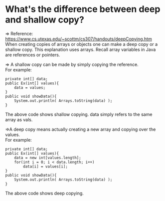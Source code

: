 # What's the difference between deep and shallow copy?
=> Reference:  https://www.cs.utexas.edu/~scottm/cs307/handouts/deepCopying.htm
<br>
When creating copies of arrays or objects one can make a deep copy or a shallow copy. This explanation uses arrays.
Recall array variables in Java are references or pointers. <br>

=> A shallow copy can be made by simply copying the reference. <br>
 For example: <br>

    private int[] data;
    public Ex(int[] values){
        data = values;
    }
    public void showData(){
        System.out.println( Arrays.toString(data) );
    }
    
The above code shows shallow copying. data simply refers to the same array as vals. <br>

=>A deep copy means actually creating a new array and copying over the values.<br>
For example: <br>

    private int[] data;
    public Ex(int[] values){
        data = new int[values.length];
        for(int i = 0; i < data.length; i++)
            data[i] = values[i];
    }
    public void showData(){
        System.out.println( Arrays.toString(data) );
    }

The above code shows deep copying.






